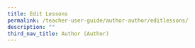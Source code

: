 ```yaml
---
title: Edit Lessons
permalink: /teacher-user-guide/author-author/editlessons/
description: ""
third_nav_title: Author (Author)
---
```

